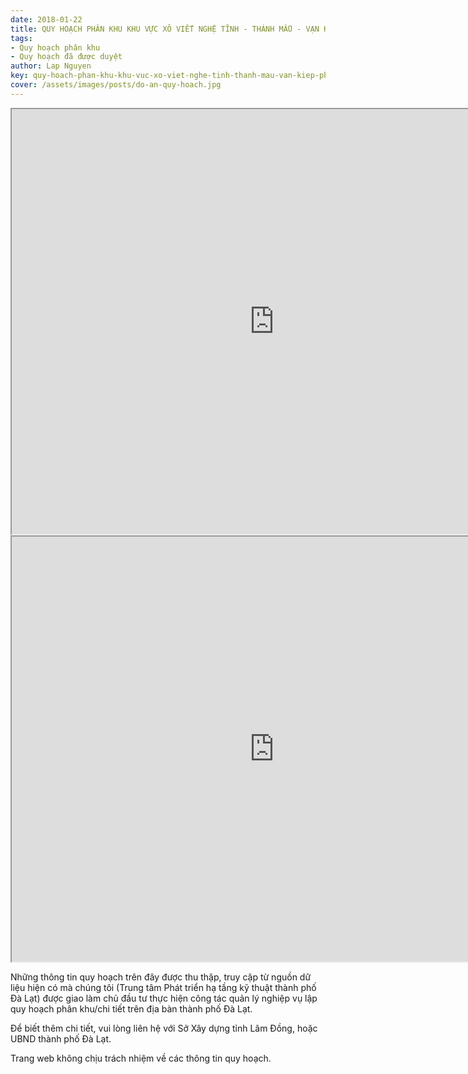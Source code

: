 ```yaml
---
date: 2018-01-22
title: QUY HOẠCH PHÂN KHU KHU VỰC XÔ VIẾT NGHỆ TĨNH - THÁNH MẪU - VẠN KIẾP, PHƯỜNG 7, PHƯỜNG 8 (KHU B4)
tags:
- Quy hoạch phân khu
- Quy hoạch đã được duyệt
author: Lap Nguyen
key: quy-hoach-phan-khu-khu-vuc-xo-viet-nghe-tinh-thanh-mau-van-kiep-phuong-7-phuong-8-khu-b4
cover: /assets/images/posts/do-an-quy-hoach.jpg
---
```


<iframe src="https://drive.google.com/file/d/1hH25Xd7XyQaVpxJd8WTek-Lxhs9pvOmK/preview" width="840" height="680"></iframe>
<!--more-->
<iframe src="https://drive.google.com/file/d/1lSbOngRsgVczoO-Bu51A_aQixxg86lJL/preview" width="840" height="680"></iframe>

Những thông tin quy hoạch trên đây được thu thập, truy cập từ nguồn dữ liệu hiện có mà chúng tôi 
(Trung tâm Phát triển hạ tầng kỹ thuật thành phố Đà Lạt) được giao làm chủ đầu tư thực hiện công tác quản lý nghiệp vụ 
lập quy hoạch phân khu/chi tiết trên địa bàn thành phố Đà Lạt.

Để biết thêm chi tiết, vui lòng liên hệ với Sở Xây dựng tỉnh Lâm Đồng, hoặc UBND thành phố Đà Lạt.

Trang web không chịu trách nhiệm về các thông tin quy hoạch.